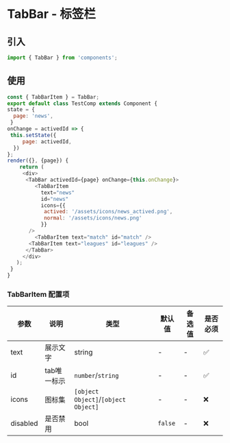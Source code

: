 # TabBar - 标签栏

## 引入
```jsx
import { TabBar } from 'components';
```
## 使用

```javascript
const { TabBarItem } = TabBar;
export default class TestComp extends Component {
state = {
  page: 'news',
 }
onChange = activedId => {
 this.setState({
     page: activedId,
  })
};
render({}, {page}) {
    return (
     <div>
      <TabBar activedId={page} onChange={this.onChange}>
         <TabBarItem
           text="news"
           id="news"
           icons={{
            actived: '/assets/icons/news_actived.png',
            normal: '/assets/icons/news.png'
           }}
       />
         <TabBarItem text="match" id="match" />
       <TabBarItem text="leagues" id="leagues" />
      </TabBar>
     </div>
   );
 }
}
```

### TabBarItem 配置项
| 参数 | 说明 | 类型 | 默认值 |备选值 | 是否必须 |
| --- | --- | --- | --- | --- | --- |
| text | 展示文字 | string | - | - | ✅  |
| id | tab唯一标示 | `number`/`string` | - | - | ✅  |
| icons | 图标集 | `[object Object]`/`[object Object]` | - | - | ❌ |
| disabled | 是否禁用 | bool | `false` | - | ❌ |
